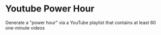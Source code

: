 # Youtube Power Hour

Generate a "power hour" via a YouTube playlist that contains at least 60 one-minute videos
